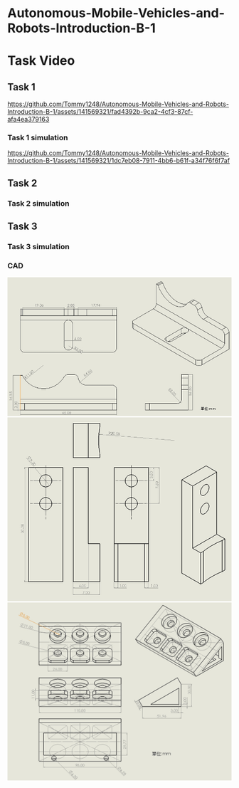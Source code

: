 # Autonomous-Mobile-Vehicles-and-Robots-Introduction-B-1





# Task Video
## Task 1
https://github.com/Tommy1248/Autonomous-Mobile-Vehicles-and-Robots-Introduction-B-1/assets/141569321/fad4392b-9ca2-4cf3-87cf-afa4ea379163
### Task 1 simulation
https://github.com/Tommy1248/Autonomous-Mobile-Vehicles-and-Robots-Introduction-B-1/assets/141569321/1dc7eb08-7911-4bb6-b61f-a34f76f6f7af


## Task 2
### Task 2 simulation



## Task 3
### Task 3 simulation

### CAD
<div align = center>
<img src ="https://github.com/Tommy1248/Autonomous-Mobile-Vehicles-and-Robots-Introduction-B-1/blob/main/%E8%A3%BD%E5%85%B7/CAD.jpg">
</div>

<div align = center>
<img src ="https://github.com/Tommy1248/Autonomous-Mobile-Vehicles-and-Robots-Introduction-B-1/blob/main/%E8%A3%BD%E5%85%B7/gripper.jpg">
</div>

<div align = center>
<img src ="https://github.com/Tommy1248/Autonomous-Mobile-Vehicles-and-Robots-Introduction-B-1/blob/main/%E8%A3%BD%E5%85%B7/platform.jpg">
</div>
